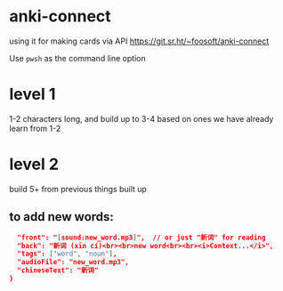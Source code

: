 # anki-connect
using it for making cards via API
https://git.sr.ht/~foosoft/anki-connect

Use `pwsh` as the command line option

# level 1
1-2 characters long, and build up to 3-4 based on ones we have already learn from 1-2

# level 2
build 5+ from previous things built up


## to add new words:
```json
  "front": "[sound:new_word.mp3]",  // or just "新词" for reading
  "back": "新词 (xīn cí)<br><br>new word<br><br><i>Context...</i>",
  "tags": ["word", "noun"],
  "audioFile": "new_word.mp3",
  "chineseText": "新词"
}
```